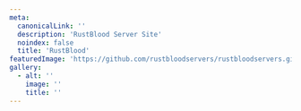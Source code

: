 ```yaml
---
meta:
  canonicalLink: ''
  description: 'RustBlood Server Site'
  noindex: false
  title: 'RustBlood'
featuredImage: 'https://github.com/rustbloodservers/rustbloodservers.github.io/raw/master/img/header.jpg'
gallery:
  - alt: ''
    image: ''
    title: ''
---
```


<!-- Use this to force Gatsby to correctly determine optional images/file schema -->
